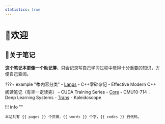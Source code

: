 ```yaml
---
statistics: true
---
```


# 👋欢迎

## 📒关于笔记

**这个笔记本更像一个助记簿**，只会记录写自己学习过程中觉得十分重要的知识，方便自己查阅。

???+ example "📚内容分类"
    - [Langs](cpp/index.md)
          - C++零碎杂记
          - Effective Modern C++ 阅读笔记（有空一定读完）
          - CUDA Training Series
    - [Core](core/index.md)
          - CMU10-714：Deep Learning Systems
    - [Trans](trans/index.md)
          - Kaleidoscope

!!! info ""

    本站共有 {{ pages }} 个页面，{{ words }} 个字，{{ codes }} 行代码。